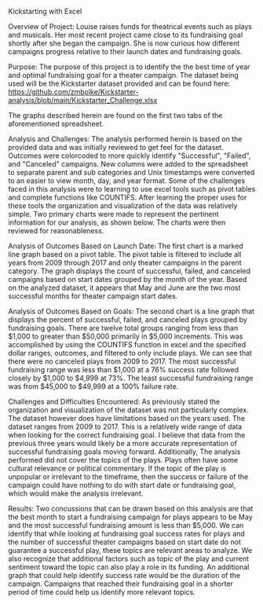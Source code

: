Kickstarting with Excel

Overview of Project: Louise raises funds for theatrical events such as plays and musicals. Her most recent project came close to its fundraising goal shortly after she began the campaign. She is now curious how different campaigns progress relative to their launch dates and fundraising goals. 

Purpose: The purpose of this project is to identify the the best time of year and optimal fundraising goal for a theater campaign. The dataset being used will be the Kickstarter dataset provided and can be found here: https://github.com/zmbolke/Kickstarter-analysis/blob/main/Kickstarter_Challenge.xlsx

The graphs described herein are found on the first two tabs of the aforementioned spreadsheet.   

Analysis and Challenges: The analysis performed herein is based on the provided data and was initially reviewed to get feel for the dataset. Outcomes were colorcoded to more quickly identify "Successful", "Failed", and "Canceled" campaigns. New columns were added to the spreadsheet to separate parent and sub categories and Unix timestamps were converted to an easier to view month, day, and year format. Some of the challenges faced in this analysis were to learning to use excel tools such as pivot tables and complete functions like COUNTIFS. After learning the proper uses for these tools the organization and visualization of the data was relatively simple. Two primary charts were made to represent the pertinent information for our analysis, as shown below. The charts were then reviewed for reasonableness.   

Analysis of Outcomes Based on Launch Date: The first chart is a marked line graph based on a pivot table. The pivot table is filtered to include all years from 2009 through 2017 and only theater campaigns in the parent category. The graph displays the count of successful, failed, and canceled campaigns based on start dates grouped by the month of the year. Based on the analyzed dataset, it appears that May and June are the two most successful months for theater campaign start dates. 

Analysis of Outcomes Based on Goals: The second chart is a line graph that displays the percent of successful, failed, and canceled plays grouped by fundraising goals. There are twelve total groups ranging from less than $1,000 to greater than $50,000 primarily in $5,000 increments. This was accomplished by using the COUNTIFS function in excel and the specified dollar ranges, outcomes, and filtered to only include plays. We can see that there were no canceled plays from 2009 to 2017. The most successful fundraising range was less than $1,000 at a 76% success rate followed closely by $1,000 to $4,999 at 73%. The least successful fundraising range was from $45,000 to $49,999 at a 100% failure rate.

Challenges and Difficulties Encountered: As previously stated the organization and visualization of the dataset was not particularly complex. The dataset however does have limitations based on the years used. The dataset ranges from 2009 to 2017. This is a relatively wide range of data when looking for the correct fundraising goal. I believe that data from the previous three years would likely be a more accurate representation of successful fundraising goals moving forward. Additionally, The analysis performed did not cover the topics of the plays. Plays often have some cultural relevance or political commentary. If the topic of the play is unpopular or irrelevant to the timeframe, then the success or failure of the campaign could have nothing to do with start date or fundraising goal, which would make the analysis irrelevant.   

Results: Two concussions that can be drawn based on this analysis are that the best month to start a fundraising campaign for plays appears to be May and the most successful fundraising amount is less than $5,000. We can identify that while looking at fundraising goal success rates for plays and the number of successful theater campaigns based on start date do not guarantee a successful play, these topics are relevant areas to analyze. We also recognize that additional factors such as topic of the play and current sentiment toward the topic can also play a role in its funding. An additional graph that could help identify success rate would be the duration of the campaign. Campaigns that reached their fundraising goal in a shorter period of time could help us identify more relevant topics. 
